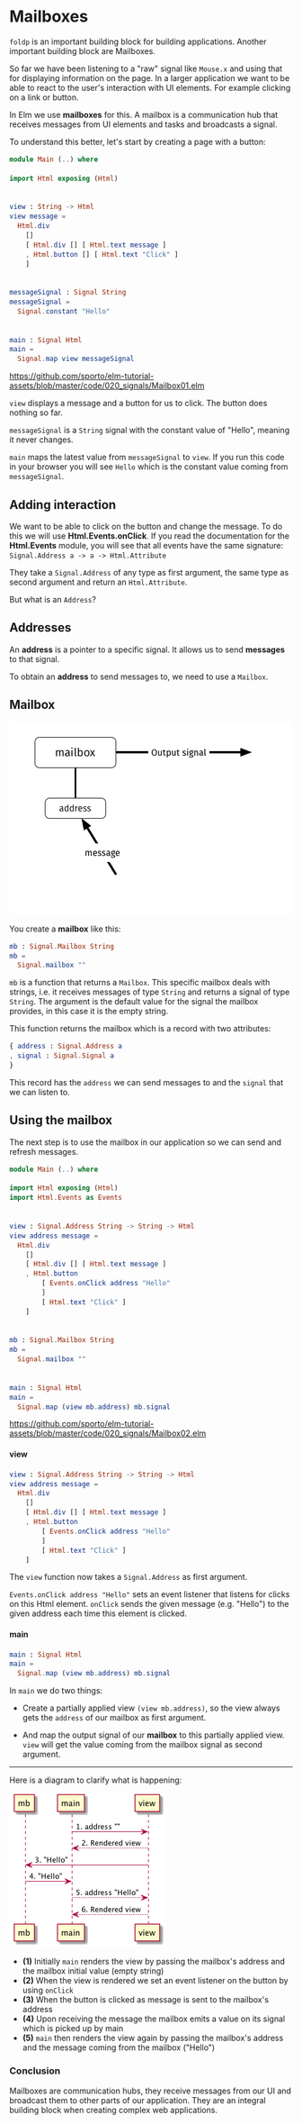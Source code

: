 # Mailboxes

`foldp` is an important building block for building applications. Another important building block are Mailboxes.

So far we have been listening to a "raw" signal like `Mouse.x` and using that for displaying information on the page. In a larger application we want to be able to react to the user's interaction with UI elements. For example clicking on a link or button.

In Elm we use __mailboxes__ for this. A mailbox is a communication hub that receives messages from UI elements and tasks and broadcasts a signal.

To understand this better, let's start by creating a page with a button:

```elm
module Main (..) where

import Html exposing (Html)


view : String -> Html
view message =
  Html.div
    []
    [ Html.div [] [ Html.text message ]
    , Html.button [] [ Html.text "Click" ]
    ]


messageSignal : Signal String
messageSignal =
  Signal.constant "Hello"


main : Signal Html
main =
  Signal.map view messageSignal
```

<https://github.com/sporto/elm-tutorial-assets/blob/master/code/020_signals/Mailbox01.elm>

`view` displays a message and a button for us to click. The button does nothing so far.

`messageSignal` is a `String` signal with the constant value of "Hello", meaning it never changes.

`main` maps the latest value from `messageSignal` to `view`. If you run this code in your browser you will see `Hello` which is the constant value coming from `messageSignal`.

## Adding interaction

We want to be able to click on the button and change the message. To do this we will use __Html.Events.onClick__. If you read the documentation for the __Html.Events__ module, you will see that all events have the same signature: `Signal.Address a -> a -> Html.Attribute`

They take a `Signal.Address` of any type as first argument, the same type as second argument and return an `Html.Attribute`.

But what is an `Address`?

## Addresses

An __address__ is a pointer to a specific signal. It allows us to send __messages__ to that signal.

To obtain an __address__ to send messages to, we need to use a `Mailbox`.

## Mailbox

![Mailbox](mailbox.png)

You create a __mailbox__ like this:

```elm
mb : Signal.Mailbox String
mb =
  Signal.mailbox ""
```

`mb` is a function that returns a `Mailbox`. This specific mailbox deals with strings, i.e. it receives messages of type `String` and returns a signal of type `String`. The argument is the default value for the signal the mailbox provides, in this case it is the empty string.

This function returns the mailbox which is a record with two attributes:

```elm
{ address : Signal.Address a
, signal : Signal.Signal a
}
```

This record has the `address` we can send messages to and the `signal` that we can listen to.

## Using the mailbox

The next step is to use the mailbox in our application so we can send and refresh messages.


```elm
module Main (..) where

import Html exposing (Html)
import Html.Events as Events


view : Signal.Address String -> String -> Html
view address message =
  Html.div
    []
    [ Html.div [] [ Html.text message ]
    , Html.button
        [ Events.onClick address "Hello"
        ]
        [ Html.text "Click" ]
    ]


mb : Signal.Mailbox String
mb =
  Signal.mailbox ""


main : Signal Html
main =
  Signal.map (view mb.address) mb.signal
```

<https://github.com/sporto/elm-tutorial-assets/blob/master/code/020_signals/Mailbox02.elm>

#### view

```elm
view : Signal.Address String -> String -> Html
view address message =
  Html.div
    []
    [ Html.div [] [ Html.text message ]
    , Html.button
        [ Events.onClick address "Hello"
        ]
        [ Html.text "Click" ]
    ]
```

The `view` function now takes a `Signal.Address` as first argument.

`Events.onClick address "Hello"` sets an event listener that listens for clicks on this Html element. `onClick` sends the given message (e.g. "Hello") to the given address each time this element is clicked.

#### main

```elm
main : Signal Html
main =
  Signal.map (view mb.address) mb.signal
```

In `main` we do two things:

- Create a partially applied view `(view mb.address)`, so the view always gets the `address` of our mailbox as first argument.

- And map the output signal of our __mailbox__ to this partially applied view. `view` will get the value coming from the mailbox signal as second argument.

---

Here is a diagram to clarify what is happening:

![](mailbox-flow.png)

- __(1)__ Initially `main` renders the view by passing the mailbox's address and the mailbox initial value (empty string)
- __(2)__ When the view is rendered we set an event listener on the button by using `onClick`
- __(3)__ When the button is clicked as message is sent to the mailbox's address
- __(4)__ Upon receiving the message the mailbox emits a value on its signal which is picked up by main
- __(5)__ `main` then renders the view again by passing the mailbox's address and the message coming from the mailbox ("Hello")

### Conclusion

Mailboxes are communication hubs, they receive messages from our UI and broadcast them to other parts of our application. They are an integral building block when creating complex web applications.
